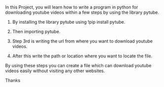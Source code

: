 In this Project, you will learn how to write a program in python for downloading youtube videos within a few steps by using the library pytube. 

1. By installing the library pytube using !pip install pytube.

2. Then importing pytube.

3. Step 3rd is writing the url from where you want to download youtube videos.

4. After this write the path or location where you want to locate the file.

By using these steps you can create a file which can download youtube videos easily without visiting any other websites.

Thanks 
